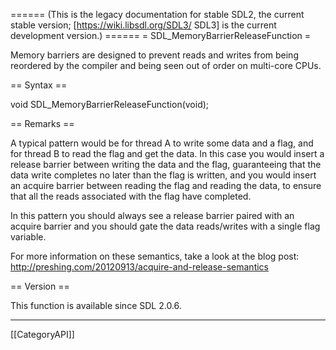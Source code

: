 ====== (This is the legacy documentation for stable SDL2, the current stable version; [https://wiki.libsdl.org/SDL3/ SDL3] is the current development version.) ======
= SDL_MemoryBarrierReleaseFunction =

Memory barriers are designed to prevent reads and writes from being reordered by the compiler and being seen out of order on multi-core CPUs.

== Syntax ==

<syntaxhighlight lang='c'>
void SDL_MemoryBarrierReleaseFunction(void);
</syntaxhighlight>

== Remarks ==

A typical pattern would be for thread A to write some data and a flag, and
for thread B to read the flag and get the data. In this case you would
insert a release barrier between writing the data and the flag,
guaranteeing that the data write completes no later than the flag is
written, and you would insert an acquire barrier between reading the flag
and reading the data, to ensure that all the reads associated with the flag
have completed.

In this pattern you should always see a release barrier paired with an
acquire barrier and you should gate the data reads/writes with a single
flag variable.

For more information on these semantics, take a look at the blog post:
http://preshing.com/20120913/acquire-and-release-semantics

== Version ==

This function is available since SDL 2.0.6.

----
[[CategoryAPI]]


